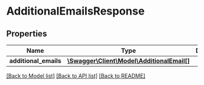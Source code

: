 # AdditionalEmailsResponse

## Properties
Name | Type | Description | Notes
------------ | ------------- | ------------- | -------------
**additional_emails** | [**\Swagger\Client\Model\AdditionalEmail[]**](AdditionalEmail.md) |  | 

[[Back to Model list]](../../README.md#documentation-for-models) [[Back to API list]](../../README.md#documentation-for-api-endpoints) [[Back to README]](../../README.md)

